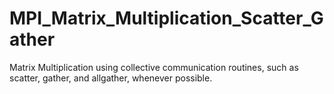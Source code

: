 # MPI_Matrix_Multiplication_Scatter_Gather
Matrix Multiplication using collective communication routines, such as scatter, gather, and allgather, whenever possible.
